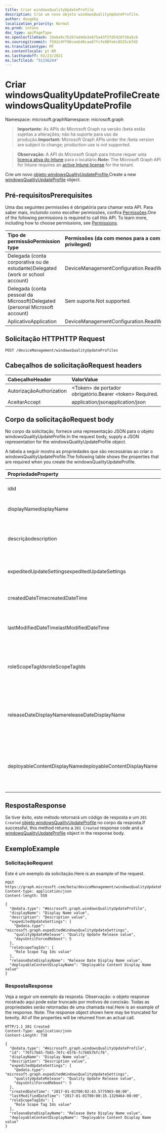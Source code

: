 ```yaml
---
title: Criar windowsQualityUpdateProfile
description: Crie um novo objeto windowsQualityUpdateProfile.
author: dougeby
localization_priority: Normal
ms.prod: intune
doc_type: apiPageType
ms.openlocfilehash: 19a6a9c7b267ad4de2e675a43f5fd5420736a5c6
ms.sourcegitcommit: f592c9ff96ceeb40caa67fcfe90fe6c8525cb7d2
ms.translationtype: MT
ms.contentlocale: pt-BR
ms.lasthandoff: 03/23/2021
ms.locfileid: "51156244"
---
```

# <a name="create-windowsqualityupdateprofile"></a><span data-ttu-id="0b022-103">Criar windowsQualityUpdateProfile</span><span class="sxs-lookup"><span data-stu-id="0b022-103">Create windowsQualityUpdateProfile</span></span>

<span data-ttu-id="0b022-104">Namespace: microsoft.graph</span><span class="sxs-lookup"><span data-stu-id="0b022-104">Namespace: microsoft.graph</span></span>

> <span data-ttu-id="0b022-105">**Importante:** As APIs do Microsoft Graph na versão /beta estão sujeitas a alterações; não há suporte para uso de produção.</span><span class="sxs-lookup"><span data-stu-id="0b022-105">**Important:** Microsoft Graph APIs under the /beta version are subject to change; production use is not supported.</span></span>

> <span data-ttu-id="0b022-106">**Observação:** A API do Microsoft Graph para Intune requer uma [licença ativa do Intune](https://go.microsoft.com/fwlink/?linkid=839381) para o locatário.</span><span class="sxs-lookup"><span data-stu-id="0b022-106">**Note:** The Microsoft Graph API for Intune requires an [active Intune license](https://go.microsoft.com/fwlink/?linkid=839381) for the tenant.</span></span>

<span data-ttu-id="0b022-107">Crie um novo [objeto windowsQualityUpdateProfile.](../resources/intune-softwareupdate-windowsqualityupdateprofile.md)</span><span class="sxs-lookup"><span data-stu-id="0b022-107">Create a new [windowsQualityUpdateProfile](../resources/intune-softwareupdate-windowsqualityupdateprofile.md) object.</span></span>

## <a name="prerequisites"></a><span data-ttu-id="0b022-108">Pré-requisitos</span><span class="sxs-lookup"><span data-stu-id="0b022-108">Prerequisites</span></span>
<span data-ttu-id="0b022-p101">Uma das seguintes permissões é obrigatória para chamar esta API. Para saber mais, incluindo como escolher permissões, confira [Permissões](/graph/permissions-reference).</span><span class="sxs-lookup"><span data-stu-id="0b022-p101">One of the following permissions is required to call this API. To learn more, including how to choose permissions, see [Permissions](/graph/permissions-reference).</span></span>

|<span data-ttu-id="0b022-111">Tipo de permissão</span><span class="sxs-lookup"><span data-stu-id="0b022-111">Permission type</span></span>|<span data-ttu-id="0b022-112">Permissões (da com menos para a com mais privilégios)</span><span class="sxs-lookup"><span data-stu-id="0b022-112">Permissions (from least to most privileged)</span></span>|
|:---|:---|
|<span data-ttu-id="0b022-113">Delegada (conta corporativa ou de estudante)</span><span class="sxs-lookup"><span data-stu-id="0b022-113">Delegated (work or school account)</span></span>|<span data-ttu-id="0b022-114">DeviceManagementConfiguration.ReadWrite.All</span><span class="sxs-lookup"><span data-stu-id="0b022-114">DeviceManagementConfiguration.ReadWrite.All</span></span>|
|<span data-ttu-id="0b022-115">Delegada (conta pessoal da Microsoft)</span><span class="sxs-lookup"><span data-stu-id="0b022-115">Delegated (personal Microsoft account)</span></span>|<span data-ttu-id="0b022-116">Sem suporte.</span><span class="sxs-lookup"><span data-stu-id="0b022-116">Not supported.</span></span>|
|<span data-ttu-id="0b022-117">Aplicativo</span><span class="sxs-lookup"><span data-stu-id="0b022-117">Application</span></span>|<span data-ttu-id="0b022-118">DeviceManagementConfiguration.ReadWrite.All</span><span class="sxs-lookup"><span data-stu-id="0b022-118">DeviceManagementConfiguration.ReadWrite.All</span></span>|

## <a name="http-request"></a><span data-ttu-id="0b022-119">Solicitação HTTP</span><span class="sxs-lookup"><span data-stu-id="0b022-119">HTTP Request</span></span>
<!-- {
  "blockType": "ignored"
}
-->
``` http
POST /deviceManagement/windowsQualityUpdateProfiles
```

## <a name="request-headers"></a><span data-ttu-id="0b022-120">Cabeçalhos de solicitação</span><span class="sxs-lookup"><span data-stu-id="0b022-120">Request headers</span></span>
|<span data-ttu-id="0b022-121">Cabeçalho</span><span class="sxs-lookup"><span data-stu-id="0b022-121">Header</span></span>|<span data-ttu-id="0b022-122">Valor</span><span class="sxs-lookup"><span data-stu-id="0b022-122">Value</span></span>|
|:---|:---|
|<span data-ttu-id="0b022-123">Autorização</span><span class="sxs-lookup"><span data-stu-id="0b022-123">Authorization</span></span>|<span data-ttu-id="0b022-124">&lt;Token&gt; de portador obrigatório.</span><span class="sxs-lookup"><span data-stu-id="0b022-124">Bearer &lt;token&gt; Required.</span></span>|
|<span data-ttu-id="0b022-125">Aceitar</span><span class="sxs-lookup"><span data-stu-id="0b022-125">Accept</span></span>|<span data-ttu-id="0b022-126">application/json</span><span class="sxs-lookup"><span data-stu-id="0b022-126">application/json</span></span>|

## <a name="request-body"></a><span data-ttu-id="0b022-127">Corpo da solicitação</span><span class="sxs-lookup"><span data-stu-id="0b022-127">Request body</span></span>
<span data-ttu-id="0b022-128">No corpo da solicitação, fornece uma representação JSON para o objeto windowsQualityUpdateProfile.</span><span class="sxs-lookup"><span data-stu-id="0b022-128">In the request body, supply a JSON representation for the windowsQualityUpdateProfile object.</span></span>

<span data-ttu-id="0b022-129">A tabela a seguir mostra as propriedades que são necessárias ao criar o windowsQualityUpdateProfile.</span><span class="sxs-lookup"><span data-stu-id="0b022-129">The following table shows the properties that are required when you create the windowsQualityUpdateProfile.</span></span>

|<span data-ttu-id="0b022-130">Propriedade</span><span class="sxs-lookup"><span data-stu-id="0b022-130">Property</span></span>|<span data-ttu-id="0b022-131">Tipo</span><span class="sxs-lookup"><span data-stu-id="0b022-131">Type</span></span>|<span data-ttu-id="0b022-132">Descrição</span><span class="sxs-lookup"><span data-stu-id="0b022-132">Description</span></span>|
|:---|:---|:---|
|<span data-ttu-id="0b022-133">id</span><span class="sxs-lookup"><span data-stu-id="0b022-133">id</span></span>|<span data-ttu-id="0b022-134">Cadeia de caracteres</span><span class="sxs-lookup"><span data-stu-id="0b022-134">String</span></span>|<span data-ttu-id="0b022-135">A ID da política do Intune.</span><span class="sxs-lookup"><span data-stu-id="0b022-135">The Intune policy id.</span></span>|
|<span data-ttu-id="0b022-136">displayName</span><span class="sxs-lookup"><span data-stu-id="0b022-136">displayName</span></span>|<span data-ttu-id="0b022-137">Cadeia de caracteres</span><span class="sxs-lookup"><span data-stu-id="0b022-137">String</span></span>|<span data-ttu-id="0b022-138">O nome de exibição do perfil.</span><span class="sxs-lookup"><span data-stu-id="0b022-138">The display name for the profile.</span></span>|
|<span data-ttu-id="0b022-139">descrição</span><span class="sxs-lookup"><span data-stu-id="0b022-139">description</span></span>|<span data-ttu-id="0b022-140">Cadeia de caracteres</span><span class="sxs-lookup"><span data-stu-id="0b022-140">String</span></span>|<span data-ttu-id="0b022-141">A descrição do perfil especificado pelo usuário.</span><span class="sxs-lookup"><span data-stu-id="0b022-141">The description of the profile which is specified by the user.</span></span>|
|<span data-ttu-id="0b022-142">expeditedUpdateSettings</span><span class="sxs-lookup"><span data-stu-id="0b022-142">expeditedUpdateSettings</span></span>|[<span data-ttu-id="0b022-143">expeditedWindowsQualityUpdateSettings</span><span class="sxs-lookup"><span data-stu-id="0b022-143">expeditedWindowsQualityUpdateSettings</span></span>](../resources/intune-softwareupdate-expeditedwindowsqualityupdatesettings.md)|<span data-ttu-id="0b022-144">Configurações de atualização aceleradas.</span><span class="sxs-lookup"><span data-stu-id="0b022-144">Expedited update settings.</span></span>|
|<span data-ttu-id="0b022-145">createdDateTime</span><span class="sxs-lookup"><span data-stu-id="0b022-145">createdDateTime</span></span>|<span data-ttu-id="0b022-146">DateTimeOffset</span><span class="sxs-lookup"><span data-stu-id="0b022-146">DateTimeOffset</span></span>|<span data-ttu-id="0b022-147">A data em que o perfil foi criado.</span><span class="sxs-lookup"><span data-stu-id="0b022-147">The date time that the profile was created.</span></span>|
|<span data-ttu-id="0b022-148">lastModifiedDateTime</span><span class="sxs-lookup"><span data-stu-id="0b022-148">lastModifiedDateTime</span></span>|<span data-ttu-id="0b022-149">DateTimeOffset</span><span class="sxs-lookup"><span data-stu-id="0b022-149">DateTimeOffset</span></span>|<span data-ttu-id="0b022-150">A data em que o perfil foi modificado pela última vez.</span><span class="sxs-lookup"><span data-stu-id="0b022-150">The date time that the profile was last modified.</span></span>|
|<span data-ttu-id="0b022-151">roleScopeTagIds</span><span class="sxs-lookup"><span data-stu-id="0b022-151">roleScopeTagIds</span></span>|<span data-ttu-id="0b022-152">Coleção de cadeias de caracteres</span><span class="sxs-lookup"><span data-stu-id="0b022-152">String collection</span></span>|<span data-ttu-id="0b022-153">Lista de Marcas de Escopo para esta entidade de Atualização de Qualidade.</span><span class="sxs-lookup"><span data-stu-id="0b022-153">List of Scope Tags for this Quality Update entity.</span></span>|
|<span data-ttu-id="0b022-154">releaseDateDisplayName</span><span class="sxs-lookup"><span data-stu-id="0b022-154">releaseDateDisplayName</span></span>|<span data-ttu-id="0b022-155">Cadeia de caracteres</span><span class="sxs-lookup"><span data-stu-id="0b022-155">String</span></span>|<span data-ttu-id="0b022-156">Data de lançamento amigável a ser exibida para um lançamento de Atualização de Qualidade</span><span class="sxs-lookup"><span data-stu-id="0b022-156">Friendly release date to display for a Quality Update release</span></span>|
|<span data-ttu-id="0b022-157">deployableContentDisplayName</span><span class="sxs-lookup"><span data-stu-id="0b022-157">deployableContentDisplayName</span></span>|<span data-ttu-id="0b022-158">Cadeia de caracteres</span><span class="sxs-lookup"><span data-stu-id="0b022-158">String</span></span>|<span data-ttu-id="0b022-159">Nome de exibição amigável do conteúdo implantável do perfil de atualização de qualidade</span><span class="sxs-lookup"><span data-stu-id="0b022-159">Friendly display name of the quality update profile deployable content</span></span>|



## <a name="response"></a><span data-ttu-id="0b022-160">Resposta</span><span class="sxs-lookup"><span data-stu-id="0b022-160">Response</span></span>
<span data-ttu-id="0b022-161">Se tiver êxito, este método retornará um código de resposta e um `201 Created` [objeto windowsQualityUpdateProfile](../resources/intune-softwareupdate-windowsqualityupdateprofile.md) no corpo da resposta.</span><span class="sxs-lookup"><span data-stu-id="0b022-161">If successful, this method returns a `201 Created` response code and a [windowsQualityUpdateProfile](../resources/intune-softwareupdate-windowsqualityupdateprofile.md) object in the response body.</span></span>

## <a name="example"></a><span data-ttu-id="0b022-162">Exemplo</span><span class="sxs-lookup"><span data-stu-id="0b022-162">Example</span></span>

### <a name="request"></a><span data-ttu-id="0b022-163">Solicitação</span><span class="sxs-lookup"><span data-stu-id="0b022-163">Request</span></span>
<span data-ttu-id="0b022-164">Este é um exemplo da solicitação.</span><span class="sxs-lookup"><span data-stu-id="0b022-164">Here is an example of the request.</span></span>
``` http
POST https://graph.microsoft.com/beta/deviceManagement/windowsQualityUpdateProfiles
Content-type: application/json
Content-length: 558

{
  "@odata.type": "#microsoft.graph.windowsQualityUpdateProfile",
  "displayName": "Display Name value",
  "description": "Description value",
  "expeditedUpdateSettings": {
    "@odata.type": "microsoft.graph.expeditedWindowsQualityUpdateSettings",
    "qualityUpdateRelease": "Quality Update Release value",
    "daysUntilForcedReboot": 5
  },
  "roleScopeTagIds": [
    "Role Scope Tag Ids value"
  ],
  "releaseDateDisplayName": "Release Date Display Name value",
  "deployableContentDisplayName": "Deployable Content Display Name value"
}
```

### <a name="response"></a><span data-ttu-id="0b022-165">Resposta</span><span class="sxs-lookup"><span data-stu-id="0b022-165">Response</span></span>
<span data-ttu-id="0b022-p102">Veja a seguir um exemplo da resposta. Observação: o objeto response mostrado aqui pode estar truncado por motivos de concisão. Todas as propriedades serão retornadas de uma chamada real.</span><span class="sxs-lookup"><span data-stu-id="0b022-p102">Here is an example of the response. Note: The response object shown here may be truncated for brevity. All of the properties will be returned from an actual call.</span></span>
``` http
HTTP/1.1 201 Created
Content-Type: application/json
Content-Length: 730

{
  "@odata.type": "#microsoft.graph.windowsQualityUpdateProfile",
  "id": "76fc7b65-7b65-76fc-657b-fc76657bfc76",
  "displayName": "Display Name value",
  "description": "Description value",
  "expeditedUpdateSettings": {
    "@odata.type": "microsoft.graph.expeditedWindowsQualityUpdateSettings",
    "qualityUpdateRelease": "Quality Update Release value",
    "daysUntilForcedReboot": 5
  },
  "createdDateTime": "2017-01-01T00:02:43.5775965-08:00",
  "lastModifiedDateTime": "2017-01-01T00:00:35.1329464-08:00",
  "roleScopeTagIds": [
    "Role Scope Tag Ids value"
  ],
  "releaseDateDisplayName": "Release Date Display Name value",
  "deployableContentDisplayName": "Deployable Content Display Name value"
}
```




